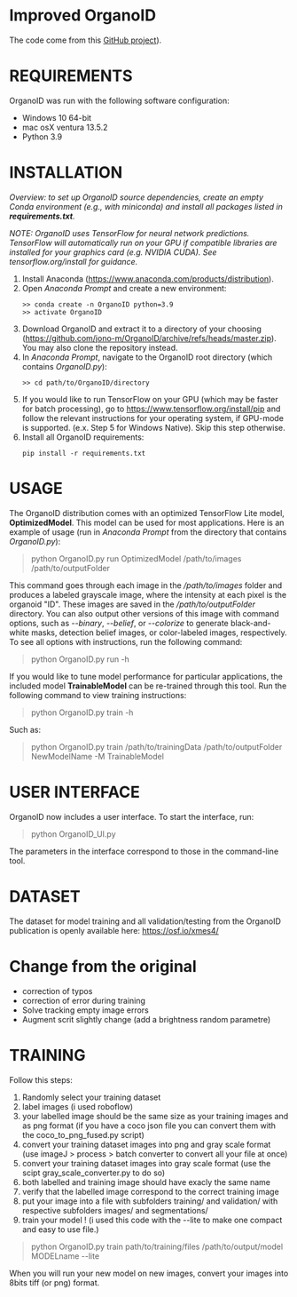 # Improved OrganoID

The code come from this [GitHub project](ttps://github.com/jono-m/OrganoID)).

<h1>REQUIREMENTS</h1>

OrganoID was run with the following software configuration:

- Windows 10 64-bit
- mac osX ventura 13.5.2
- Python 3.9

<h1>INSTALLATION</h1>

<i>Overview: to set up OrganoID source dependencies, create an empty Conda environment (e.g., with miniconda) and
install all packages listed in <b>requirements.txt</b>.

NOTE: OrganoID uses TensorFlow for neural network predictions. TensorFlow will automatically run on your
GPU if compatible libraries are installed for your graphics card (e.g. NVIDIA CUDA). See tensorflow.org/install for guidance.</i>

1) Install Anaconda (https://www.anaconda.com/products/distribution).
2) Open <i>Anaconda Prompt</i> and create a new environment:
   ```
   >> conda create -n OrganoID python=3.9
   >> activate OrganoID
   ```
3) Download OrganoID and extract it to a directory of your choosing (https://github.com/jono-m/OrganoID/archive/refs/heads/master.zip). You may also clone the repository instead.
4) In <i>Anaconda Prompt</i>, navigate to the OrganoID root directory (which contains <i>OrganoID.py</i>):
   ```
   >> cd path/to/OrganoID/directory
   ```
5) If you would like to run TensorFlow on your GPU (which may be faster for batch processing), go to https://www.tensorflow.org/install/pip and follow the relevant instructions for your operating system, if GPU-mode is supported. (e.x. Step 5 for Windows Native). Skip this step otherwise.
6) Install all OrganoID requirements:
   ```
   pip install -r requirements.txt
   ```

<h1>USAGE</h1>

The OrganoID distribution comes with an optimized TensorFlow Lite model, <b>OptimizedModel</b>. This
model can be used for most applications. Here is an example of usage (run in <i>Anaconda Prompt</i> from the directory that contains <i>OrganoID.py</i>):

> python OrganoID.py run OptimizedModel /path/to/images /path/to/outputFolder

This command goes through each image in the <i>/path/to/images</i> folder and produces a labeled grayscale image, where the intensity at each pixel is the organoid "ID". These images are saved in the <i>/path/to/outputFolder</i> directory. You can also output other versions of this image with command options, such as <i>--binary</i>, <i>--belief</i>, or <i>--colorize</i> to generate black-and-white masks, detection belief images, or color-labeled images, respectively. To see all options with instructions, run the following command:

> python OrganoID.py run -h

If you would like to tune model performance for particular applications, the included model
<b>TrainableModel</b> can be re-trained through this tool. Run the following command to view
training instructions:

> python OrganoID.py train -h

Such as:

> python OrganoID.py train /path/to/trainingData /path/to/outputFolder NewModelName -M TrainableModel


<h1>USER INTERFACE</h1>

OrganoID now includes a user interface. To start the interface, run:

> python OrganoID_UI.py

The parameters in the interface correspond to those in the command-line tool.

<h1>DATASET</h1>

The dataset for model training and all validation/testing from the OrganoID publication is openly available here:
https://osf.io/xmes4/

<h1>Change from the original</h1>

* correction of typos
* correction of error during training
* Solve tracking empty image errors
* Augment scrit slightly change (add a brightness random parametre)

<h1>TRAINING</h1>

Follow this steps:

1) Randomly select your training dataset
2) label images (i used roboflow)
3) your labelled image should be the same size as your training images and as png format (if you have a coco json file you can convert them with the coco_to_png_fused.py script)
4) convert your training dataset images into png and gray scale format (use imageJ > process > batch converter to convert all your file at once)
5) convert your training dataset images into gray scale format (use the scipt gray_scale_converter.py to do so)
7) both labelled and training image should have exacly the same name
8) verify that the labelled image correspond to the correct training image
9) put your image into a file with subfolders training/ and validation/ with respective subfolders images/ and segmentations/
10) train your model ! (i used this code with the --lite to make one compact and easy to use file.)
> python OrganoID.py train path/to/training/files /path/to/output/model MODELname --lite

When you will run your new model on new images, convert your images into 8bits tiff (or png) format.
